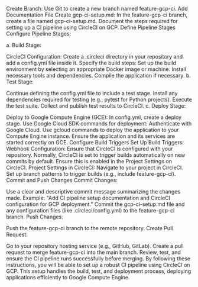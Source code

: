 Create Branch:
Use Git to create a new branch named feature-gcp-ci.
Add Documentation File
Create gcp-ci-setup.md:
In the feature-gcp-ci branch, create a file named gcp-ci-setup.md.
Document the steps required for setting up a CI pipeline using CircleCI on GCP.
Define Pipeline Stages
Configure Pipeline Stages:

a. Build Stage:

CircleCI Configuration: Create a .circleci directory in your repository and add a config.yml file inside it.
Specify the build steps:
Set up the build environment by selecting an appropriate Docker image or machine.
Install necessary tools and dependencies.
Compile the application if necessary.
b. Test Stage:

Continue defining the config.yml file to include a test stage.
Install any dependencies required for testing (e.g., pytest for Python projects).
Execute the test suite.
Collect and publish test results to CircleCI.
c. Deploy Stage:

Deploy to Google Compute Engine (GCE):
In config.yml, create a deploy stage.
Use Google Cloud SDK commands for deployment:
Authenticate with Google Cloud.
Use gcloud commands to deploy the application to your Compute Engine instance.
Ensure the application and its services are started correctly on GCE.
Configure Build Triggers
Set Up Build Triggers:
Webhook Configuration:
Ensure that CircleCI is configured with your repository.
Normally, CircleCI is set to trigger builds automatically on new commits by default. Ensure this is enabled in the Project Settings on CircleCI.
Project Settings in CircleCI:
Navigate to your project in CircleCI.
Set up branch patterns to trigger builds (e.g., include feature-gcp-ci).
Commit and Push Changes
Commit Changes:

Use a clear and descriptive commit message summarizing the changes made.
Example: "Add CI pipeline setup documentation and CircleCI configuration for GCP deployment."
Commit the gcp-ci-setup.md file and any configuration files (like .circleci/config.yml) to the feature-gcp-ci branch.
Push Changes:

Push the feature-gcp-ci branch to the remote repository.
Create Pull Request:

Go to your repository hosting service (e.g., GitHub, GitLab).
Create a pull request to merge feature-gcp-ci into the main branch.
Review, test, and ensure the CI pipeline runs successfully before merging.
By following these instructions, you will be able to set up a robust CI pipeline using CircleCI on GCP. This setup handles the build, test, and deployment process, deploying applications efficiently to Google Compute Engine.
